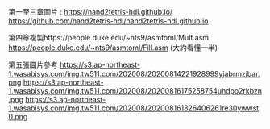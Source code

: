 第一至三章圖片 : https://nand2tetris-hdl.github.io/
                 https://github.com/nand2tetris-hdl/nand2tetris-hdl.github.io

第四章複製https://people.duke.edu/~nts9/asmtoml/Mult.asm
          https://people.duke.edu/~nts9/asmtoml/Fill.asm
          (大約看懂一半)

第五張圖片參考
https://s3.ap-northeast-1.wasabisys.com/img.tw511.com/202008/20200814221928999yjabrmzjbar.png
https://s3.ap-northeast-1.wasabisys.com/img.tw511.com/202008/20200816175258754uhdpo2rkbzn.png
https://s3.ap-northeast-1.wasabisys.com/img.tw511.com/202008/202008161826406261re30ywwst0.png
